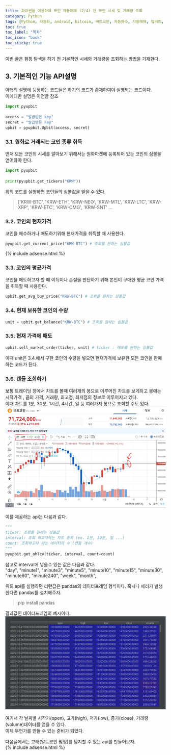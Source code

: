 ```yaml
---
title: 파이썬을 이용하여 코인 자동매매 (2/4) 전 코인 시세 및 거래량 조회
category: Python
tags: [Python, 자동화, android, bitcoin, 비트코인, 자동매수, 자동매매, 업비트, 펌핑]
toc: true
toc_label: "목차"
toc_icon: "book"
toc_sticky: true
---
```


이번 글은 펌핑 탐색을 하기 전 기본적인 시세와 거래량을 조회하는 방법을 기재한다.

## 3. 기본적인 기능 API설명
아래의 설명에 등장하는 코드들은 하기의 코드가 존재하여야 실행되는 코드이다.  
이에대한 설명은 이전글 참조
```python
import pyupbit

access = "발급받은 key"
secret = "발급받은 key"
upbit = pyupbit.Upbit(access, secret)
```
### 3.1. 원화로 거래되는 코인 종류 취득
먼저 모든 코인의 시세를 알아보기 위해서는 원화마켓에 등록되어 있는 코인의 심볼을 얻어와야 한다.

```python
import pyupbit

print(pyupbit.get_tickers("KRW"))
```
위의 코드를 실행하면 코인들의 심볼값을 얻을 수 있다.
> ['KRW-BTC', 'KRW-ETH', 'KRW-NEO', 'KRW-MTL', 'KRW-LTC', 'KRW-XRP', 'KRW-ETC', 'KRW-OMG', 'KRW-SNT' ...

### 3.2. 코인의 현재가격
코인을 매수하거나 매도하기위해 현재가격을 취득할 때 사용한다.
```python
pyupbit.get_current_price("KRW-BTC") # 조회를 원하는 심볼값
```
{% include adsense.html %}  
### 3.3. 코인의 평균가격
코인을 매도하고자 할 때 이득이나 손절을 판단하기 위해 본인이 구매한 평균 코인 가격을 취득할 때 사용한다.
```python
upbit.get_avg_buy_price("KRW-BTC") # 조회를 원하는 심볼값
```

### 3.4. 현재 보유한 코인의 수량
```python
unit = upbit.get_balance("KRW-BTC") # 조회를 원하는 심볼값
```

### 3.5. 현재 가격에 매도
```python
upbit.sell_market_order(ticker, unit) # ticker : 매도를 원하는 심볼값
```
이때 unit은 3.4.에서 구한 코인의 수량을 넣으면 현재가격에 보유한 모든 코인을 판매하는 코드가 된다.

### 3.6. 캔들 조회하기
보통 트레이딩 창에서 차트를 볼때 여러개의 봉으로 이루어진 차트를 보게되고 봉에는 시작가격 , 끝의 가격, 거래량, 최고점, 최저점의 정보로 이루어지고 있다.  
이때 차트를 1분, 30분, 1시간, 4시간, 일 등 여러가지 봉으로 조회할 수도 있다.
![업비트 차트 화면](../../../assets/images/20210510/2021051001.JPG) 

이를 제공하는 api는 다음과 같다.
```python
"""
ticker: 조회를 원하는 심볼값
interval: 조회 하고자하는 차트 종류 (ex. 1분, 30분, 일 ...)
count: 조회하고자 하는 데이터의 수 (캔들 개수)
"""
pyupbit.get_ohlcv(ticker, interval, count=count) 
```
참고로 interval에 넣을수 있는 값은 다음과 같다.   
"day", "minute1", "minute3", 
"minute5", "minute10", "minute15", "minute30", "minute60", "minute240", "week",  "month", 

위의 api를 실행하면 리턴값은 pandas의 데이터프레임 형식이다.
혹시나 에러가 발생한다면 pandas를 설치해주자.
> pip install pandas

결과값인 데이터프레임의 예시이다.
![일봉 결과값](../../../assets/images/20210510/2021051002.JPG) 

여기서 각 날짜별 시작가(open), 고가(high), 저가(low), 종가(close), 거래량(volume)데이터를 얻을 수 있다.  
이제 무언가를 만들 수 있는 준비가 되었다.  

다음글에서는 고래(알트코인 펌핑)를 탐지할 수 있는 api를 만들어보자.  
{% include adsense.html %}  